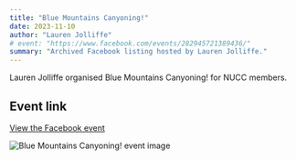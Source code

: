 ```yaml
---
title: "Blue Mountains Canyoning!"
date: 2023-11-10
author: "Lauren Jolliffe"
# event: "https://www.facebook.com/events/282945721389436/"
summary: "Archived Facebook listing hosted by Lauren Jolliffe."
---
```

Lauren Jolliffe organised Blue Mountains Canyoning! for NUCC members.

## Event link

[View the Facebook event](https://www.facebook.com/events/282945721389436/)

![Blue Mountains Canyoning! event image](/trip/event-images/20231110_blue_mountains_canyoning.jpg)
